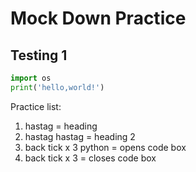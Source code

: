 # Mock Down Practice

## Testing 1

```python
import os
print('hello,world!')
```

Practice list:
1. hastag  = heading
2. hastag hastag = heading 2
3. back tick x 3  python = opens code box
4. back tick x 3  = closes code box

